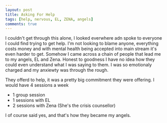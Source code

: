 ```yaml
---
layout: post
title: Asking For Help
tags: [help, nervous, EL, ZENA, angels]
comments: true
---
```

I couldn't get through this alone, I looked everwhere adn spoke to everyone I could find trying to get help. 
I'm not looking to blame anyone, everything costs money and with mental health being accepted into main stream it's even harder to get.
Somehow I came across a chain of people that lead me to my angels, EL and Zena. Honest to goodness I have no idea how they could even understand what I was saying to them. I was so emotionaly charged and my anxiewty was through the rough.
   
They offerd to help, it was a pretty big commitment they were offering. I would have 4 sessions a week
- 1 group session
- 1 sessions with EL
- 2 sessions with Zena (She's the crisis counsellor) 
   
I of course said yes, and that's how they became my angels.